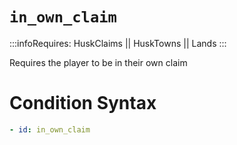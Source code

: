 # `in_own_claim`
:::infoRequires:
HuskClaims || HuskTowns || Lands
:::

Requires the player to be in their own claim
# Condition Syntax
```yaml
- id: in_own_claim
```
